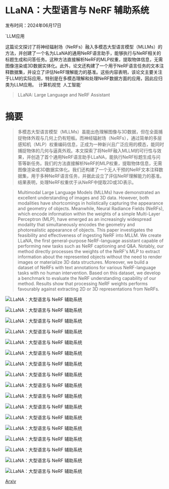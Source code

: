 # LLaNA：大型语言与 NeRF 辅助系统

发布时间：2024年06月17日

`LLM应用

这篇论文探讨了将神经辐射场（NeRFs）融入多模态大型语言模型（MLLMs）的方法，并创建了一个名为LLaNA的通用NeRF语言助手，能够执行与NeRF相关的标题生成和问答任务。这种方法直接解析NeRF的MLP权重，提取物体信息，无需图像渲染或3D数据实体化。此外，论文还构建了一个用于NeRF语言任务的文本注释数据集，并设立了评估NeRF理解能力的基准。这些内容表明，该论文主要关注于LLM的实际应用，特别是在多模态理解和处理NeRF数据方面的应用，因此应归类为LLM应用。` `计算机视觉` `人工智能`

> LLaNA: Large Language and NeRF Assistant

# 摘要

> 多模态大型语言模型（MLLMs）虽能出色理解图像与3D数据，但在全面捕捉物体外观与几何上仍有短板。而神经辐射场（NeRFs），通过简单的多层感知机（MLP）权重编码信息，正成为一种新兴且广泛应用的模态，能同时捕捉物体的几何与逼真外观。本文探索了将NeRF融入MLLM的可行性与效果，并创造了首个通用NeRF语言助手LLaNA，能执行NeRF标题生成与问答等新任务。我们的方法直接解析NeRF的MLP权重，提取物体信息，无需图像渲染或3D数据实体化。我们还构建了一个无人干预的NeRF文本注释数据集，用于多种NeRF语言任务，并据此设立了评估NeRF理解能力的基准。结果表明，处理NeRF权重优于从NeRF中提取2D或3D表示。

> Multimodal Large Language Models (MLLMs) have demonstrated an excellent understanding of images and 3D data. However, both modalities have shortcomings in holistically capturing the appearance and geometry of objects. Meanwhile, Neural Radiance Fields (NeRFs), which encode information within the weights of a simple Multi-Layer Perceptron (MLP), have emerged as an increasingly widespread modality that simultaneously encodes the geometry and photorealistic appearance of objects. This paper investigates the feasibility and effectiveness of ingesting NeRF into MLLM. We create LLaNA, the first general-purpose NeRF-language assistant capable of performing new tasks such as NeRF captioning and Q\&A. Notably, our method directly processes the weights of the NeRF's MLP to extract information about the represented objects without the need to render images or materialize 3D data structures. Moreover, we build a dataset of NeRFs with text annotations for various NeRF-language tasks with no human intervention. Based on this dataset, we develop a benchmark to evaluate the NeRF understanding capability of our method. Results show that processing NeRF weights performs favourably against extracting 2D or 3D representations from NeRFs.

![LLaNA：大型语言与 NeRF 辅助系统](../../../paper_images/2406.11840/x1.png)

![LLaNA：大型语言与 NeRF 辅助系统](../../../paper_images/2406.11840/x2.png)

![LLaNA：大型语言与 NeRF 辅助系统](../../../paper_images/2406.11840/x3.png)

![LLaNA：大型语言与 NeRF 辅助系统](../../../paper_images/2406.11840/x4.png)

![LLaNA：大型语言与 NeRF 辅助系统](../../../paper_images/2406.11840/x5.png)

![LLaNA：大型语言与 NeRF 辅助系统](../../../paper_images/2406.11840/front.png)

![LLaNA：大型语言与 NeRF 辅助系统](../../../paper_images/2406.11840/nerf-front.png)

![LLaNA：大型语言与 NeRF 辅助系统](../../../paper_images/2406.11840/back.png)

![LLaNA：大型语言与 NeRF 辅助系统](../../../paper_images/2406.11840/nerf-back.png)

![LLaNA：大型语言与 NeRF 辅助系统](../../../paper_images/2406.11840/gt_pcd.png)

![LLaNA：大型语言与 NeRF 辅助系统](../../../paper_images/2406.11840/nerf_pcd.png)

![LLaNA：大型语言与 NeRF 辅助系统](../../../paper_images/2406.11840/x6.png)

![LLaNA：大型语言与 NeRF 辅助系统](../../../paper_images/2406.11840/x7.png)

![LLaNA：大型语言与 NeRF 辅助系统](../../../paper_images/2406.11840/x8.png)

![LLaNA：大型语言与 NeRF 辅助系统](../../../paper_images/2406.11840/x9.png)

![LLaNA：大型语言与 NeRF 辅助系统](../../../paper_images/2406.11840/x10.png)

![LLaNA：大型语言与 NeRF 辅助系统](../../../paper_images/2406.11840/x11.png)

[Arxiv](https://arxiv.org/abs/2406.11840)